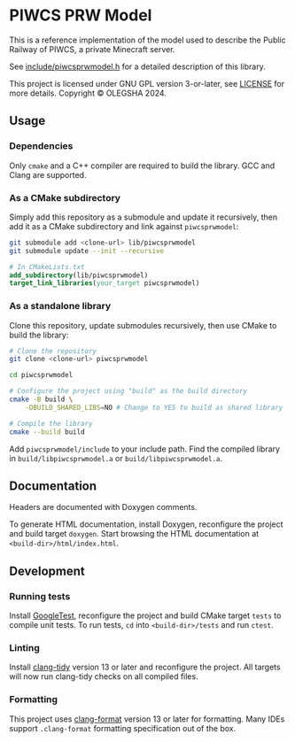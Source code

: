 # PIWCS PRW Model

This is a reference implementation of the model used to describe the Public Railway of PIWCS, a private Minecraft server.

See [include/piwcsprwmodel.h](include/piwcsprwmodel.h) for a detailed description of this library.

This project is licensed under GNU GPL version 3-or-later, see [LICENSE](LICENSE) for more details. Copyright &copy; OLEGSHA 2024.

## Usage

### Dependencies

Only `cmake` and a C++ compiler are required to build the library. GCC and Clang are supported.

### As a CMake subdirectory

Simply add this repository as a submodule and update it recursively, then add it as a CMake subdirectory and link against `piwcsprwmodel`:

```bash
git submodule add <clone-url> lib/piwcsprwmodel
git submodule update --init --recursive
```

```cmake
# In CMakeLists.txt
add_subdirectory(lib/piwcsprwmodel)
target_link_libraries(your_target piwcsprwmodel)
```

### As a standalone library

Clone this repository, update submodules recursively, then use CMake to build the library:

```bash
# Clone the repository
git clone <clone-url> piwcsprwmodel

cd piwcsprwmodel

# Configure the project using "build" as the build directory
cmake -B build \
    -DBUILD_SHARED_LIBS=NO # Change to YES to build as shared library

# Compile the library
cmake --build build
```

Add `piwcsprwmodel/include` to your include path. Find the compiled library in `build/libpiwcsprwmodel.a` or `build/libpiwcsprwmodel.a`.

## Documentation

Headers are documented with Doxygen comments.

To generate HTML documentation, install Doxygen, reconfigure the project and build target `doxygen`. Start browsing the HTML documentation at `<build-dir>/html/index.html`.

## Development

### Running tests

Install [GoogleTest](https://google.github.io/googletest/), reconfigure the project and build CMake target `tests` to compile unit tests. To run tests, `cd` into `<build-dir>/tests` and run `ctest`.

### Linting

Install [clang-tidy](https://clang.llvm.org/extra/clang-tidy/) version 13 or later and reconfigure the project. All targets will now run clang-tidy checks on all compiled files.

### Formatting

This project uses [clang-format](https://clang.llvm.org/docs/ClangFormat.html) version 13 or later for formatting. Many IDEs support `.clang-format` formatting specification out of the box.
